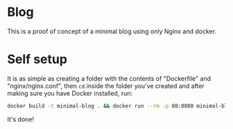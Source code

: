 # Blog

This is a proof of concept of a minimal blog using only Nginx and docker.

# Self setup

It is as simple as creating a folder with the contents of "Dockerfile" and "nginx/nginx.conf",
then `cd` inside the folder you've created and after making sure you have Docker installed, run:

```sh
docker build -t minimal-blog . && docker run --rm -p 80:8080 minimal-blog
```

It's done!
